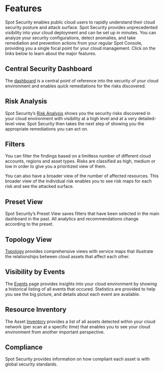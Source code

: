 # Features

Spot Security enables public cloud users to rapidly understand their cloud security posture and attack surface. Spot Security provides unprecedented visibility into your cloud deployment and can be set up in minutes. You can analyze your security configurations, detect anomalies, and take remediation and prevention actions from your regular Spot Console, providing you a single focal point for your cloud management. Click on the links below to learn about the major features.

## Central Security Dashboard

The [dashboard](spot-security/features/security-dashboard/) is a central point of reference into the security of your cloud environment and enables quick remediations for the risks discovered.

## Risk Analysis

Spot Security’s [Risk Analysis](spot-security/features/analyze-risks/) shows you the security risks discovered in your cloud environment with visibility at a high level and at a very detailed-level view. Spot Security then takes the next step of showing you the appropriate remediations you can act on.

## Filters

You can filter the findings based on a limitless number of different cloud accounts, regions and asset types. Risks are classified as high, medium or low in order to give you a prioritized view of them.

You can also have a broader view of the number of affected resources. This broader view of the individual risk enables you to see risk maps for each risk and see the attacked surface.

## Preset View

Spot Security’s Preset View saves filters that have been selected in the main dashboard in the past. All analytics and recommendations change according to the preset.

## Topology View

[Topology](spot-security/features/topology) provides comprehensive views with service maps that illustrate the relationships between cloud assets that affect each other.

## Visibility by Events

The [Events](spot-security/features/events) page provides insights into your cloud environment by showing a historical listing of all events that occured. Statistics are provided to help you see the big picture, and details about each event are available.

## Resource Inventory

The Asset [Inventory](spot-security/features/inventory) provides a list of all assets detected within your cloud network (per scan at a specific time) that enables you to see your cloud environment from another important perspective.

## Compliance

Spot Security provides information on how compliant each asset is with global security standards.
